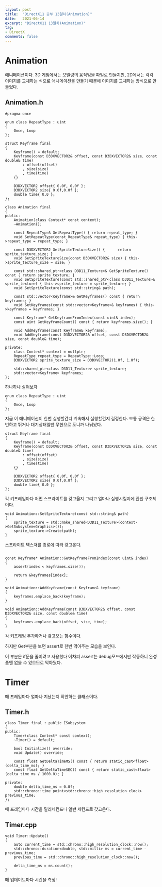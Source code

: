 ```yaml
---
layout: post
title:  "DirectX11 공부 13일차(Animation)"
date:   2021-06-14
excerpt: "DirectX11 13일차(Animation)"
tag:
- DirectX
comments: false
---
```


# Animation
애니메이션이다. 3D 게임에서는 모델링의 움직임을 파일로 만들지만, 2D에서는 각각 이미지를 교체하는 식으로 애니메이션을 만들기 때문에 이미지를 교체하는 방식으로 만들었다.



## Animation.h
```
#pragma once

enum class RepeatType : uint
{
	Once, Loop
};

struct Keyframe final
{
	Keyframe() = default;
	Keyframe(const D3DXVECTOR2& offset, const D3DXVECTOR2& size, const double& time)
		: offset(offset)
		, size(size)
		, time(time)
	{}

	D3DXVECTOR2 offset{ 0.0f, 0.0f };
	D3DXVECTOR2 size{ 0.0f,0.0f };
	double time{ 0.0 };
};

class Animation final
{
public:
	Animation(class Context* const context);
	~Animation();

	const RepeatType& GetRepeatType() { return repeat_type; }
	void SetRepeatType(const RepeatType& repeat_type) { this->repeat_type = repeat_type; }

	const D3DXVECTOR2 GetSpriteTextureSize() {		return sprite_texture_size;	}
	void SetSpriteTextureSize(const D3DXVECTOR2& size) { this->sprite_texture_size = size; }

	const std::shared_ptr<class D3D11_Texture>& GetSpriteTexture() const { return sprite_texture; }
	void SetSpriteTexture(const std::shared_ptr<class D3D11_Texture>& sprite_texture) { this->sprite_texture = sprite_texture; }
	void SetSpriteTexture(const std::string& path);

	const std::vector<Keyframe>& GetKeyframes() const { return keyframes; }
	void SetKeyframes(const std::vector<Keyframe>& keyframes) { this->keyframes = keyframes; }

	const Keyframe* GetKeyframeFromIndex(const uint& index);
	const uint GetKeyframeCount() const { return keyframes.size(); }
	
	void AddKeyframe(const Keyframe& keyframe);
	void AddKeyframe(const D3DXVECTOR2& offset, const D3DXVECTOR2& size, const double& time);

private:
	class Context* context = nullptr;
	RepeatType repeat_type = RepeatType::Loop;
	D3DXVECTOR2 sprite_texture_size = D3DXVECTOR2(1.0f, 1.0f);

	std::shared_ptr<class D3D11_Texture> sprite_texture;
	std::vector<Keyframe> keyframes;
};
```
하나하나 살펴보자

```
enum class RepeatType : uint
{
	Once, Loop
};
```
지금 이 애니메이션이 한번 실행할건디 계속해서 실행할건지 결정한다. 보통 공격은 한번하고 뛰거나 대기상태일땐 무한으로 도니까 나눠놨다.

```
struct Keyframe final
{
	Keyframe() = default;
	Keyframe(const D3DXVECTOR2& offset, const D3DXVECTOR2& size, const double& time)
		: offset(offset)
		, size(size)
		, time(time)
	{}

	D3DXVECTOR2 offset{ 0.0f, 0.0f };
	D3DXVECTOR2 size{ 0.0f,0.0f };
	double time{ 0.0 };
};
```
각 키프레임마다 어떤 스프라이트를 갖고올지 그리고 얼마나 실행시킬지에 관한 구조체이다.

```
void Animation::SetSpriteTexture(const std::string& path)
{
	sprite_texture = std::make_shared<D3D11_Texture>(context->GetSubsystem<Graphics>());
	sprite_texture->Create(path);
}
```
스프라이트 텍스쳐를 경로에 따라 갖고온다.
```

const Keyframe* Animation::GetKeyframeFromIndex(const uint& index)
{
	assert(index < keyframes.size());

	return &keyframes[index];
}

void Animation::AddKeyframe(const Keyframe& keyframe)
{
	keyframes.emplace_back(keyframe);
}

void Animation::AddKeyframe(const D3DXVECTOR2& offset, const D3DXVECTOR2& size, const double& time)
{
	keyframes.emplace_back(offset, size, time);
}
```
각 키프레임 추가하거나 갖고오는 함수이다.

하지만 Get부분을 보면 assert로 한번 막아주는 모습을 보인다.

이 부분은 if문을 줄이려고 사용했다 어차피 assert는 debug모드에서만 작동하니 완성품엔 없을 수 있으므로 막아뒀다.

# Timer
매 프레임마다 얼마나 지났는지 확인하는 클래스이다.

## Timer.h
```
class Timer final : public ISubsystem
{
public:
	Timer(class Context* const context);
	~Timer() = default;

	bool Initialize() override;
	void Update() override;

	const float GetDeltaTimeMS() const { return static_cast<float>(delta_time_ms); }
	const float GetDeltaTimeSEC() const { return static_cast<float>(delta_time_ms / 1000.0); }

private:
	double delta_time_ms = 0.0f;
	std::chrono::time_point<std::chrono::high_resolution_clock> previous_time;
};
```
매 프레임마다 시간을 밀리세컨드나 일반 세컨드로 갖고온다.

## Timer.cpp
```
void Timer::Update()
{
	auto current_time = std::chrono::high_resolution_clock::now();
	std::chrono::duration<double, std::milli> ms = current_time - previous_time;
	previous_time = std::chrono::high_resolution_clock::now();

	delta_time_ms = ms.count();
}
```
매 업데이트마다 시간을 측정!